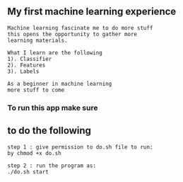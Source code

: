 ## My first machine learning experience

```
Machine learning fascinate me to do more stuff
this opens the opportunity to gather more
learning materials.

What I learn are the following
1). Classifier
2). Features
3). Labels

As a beginner in machine learning
more stuff to come
```

### To run this app make sure
## to do the following

```
step 1 : give permission to do.sh file to run:
by chmod +x do.sh 

step 2 : run the program as:
./do.sh start
```